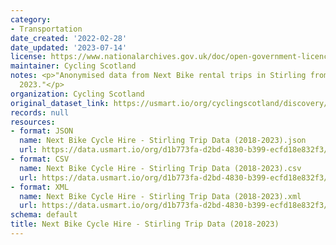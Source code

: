 ```yaml
---
category:
- Transportation
date_created: '2022-02-28'
date_updated: '2023-07-14'
license: https://www.nationalarchives.gov.uk/doc/open-government-licence/version/3/
maintainer: Cycling Scotland
notes: <p>"Anonymised data from Next Bike rental trips in Stirling from 2018 to June
  2023."</p>
organization: Cycling Scotland
original_dataset_link: https://usmart.io/org/cyclingscotland/discovery/discovery-view-detail/bc613ae3-3325-4f19-92b0-d03f68459200
records: null
resources:
- format: JSON
  name: Next Bike Cycle Hire - Stirling Trip Data (2018-2023).json
  url: https://data.usmart.io/org/d1b773fa-d2bd-4830-b399-ecfd18e832f3/resource?resourceGUID=8ddc25ea-6850-42ee-a8ea-78e8e3293986
- format: CSV
  name: Next Bike Cycle Hire - Stirling Trip Data (2018-2023).csv
  url: https://data.usmart.io/org/d1b773fa-d2bd-4830-b399-ecfd18e832f3/resource?resourceGUID=15abf9d0-51f1-42fa-b449-7ed43dcba48b
- format: XML
  name: Next Bike Cycle Hire - Stirling Trip Data (2018-2023).xml
  url: https://data.usmart.io/org/d1b773fa-d2bd-4830-b399-ecfd18e832f3/resource?resourceGUID=31ec95f9-9c93-4625-8bca-3b2210c57892
schema: default
title: Next Bike Cycle Hire - Stirling Trip Data (2018-2023)
---
```

